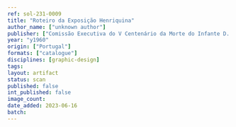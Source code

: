 ```yaml
---
ref: sol-231-0009
title: "Roteiro da Exposição Henriquina"
author_name: ["unknown author"]
publisher: ["Comissão Executiva do V Centenário da Morte do Infante D. Henrique"]
year: "y1960"
origin: ["Portugal"]
formats: ["catalogue"]
disciplines: [graphic-design]
tags:
layout: artifact
status: scan
published: false
int_published: false
image_count:
date_added: 2023-06-16
batch:
---
```

